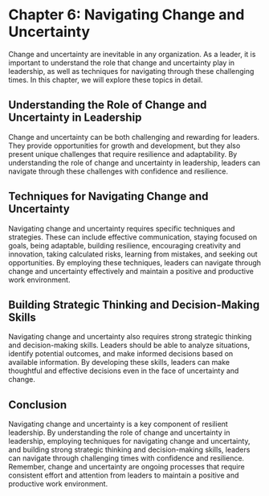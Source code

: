 Chapter 6: Navigating Change and Uncertainty
============================================

Change and uncertainty are inevitable in any organization. As a leader, it is important to understand the role that change and uncertainty play in leadership, as well as techniques for navigating through these challenging times. In this chapter, we will explore these topics in detail.

Understanding the Role of Change and Uncertainty in Leadership
--------------------------------------------------------------

Change and uncertainty can be both challenging and rewarding for leaders. They provide opportunities for growth and development, but they also present unique challenges that require resilience and adaptability. By understanding the role of change and uncertainty in leadership, leaders can navigate through these challenges with confidence and resilience.

Techniques for Navigating Change and Uncertainty
------------------------------------------------

Navigating change and uncertainty requires specific techniques and strategies. These can include effective communication, staying focused on goals, being adaptable, building resilience, encouraging creativity and innovation, taking calculated risks, learning from mistakes, and seeking out opportunities. By employing these techniques, leaders can navigate through change and uncertainty effectively and maintain a positive and productive work environment.

Building Strategic Thinking and Decision-Making Skills
------------------------------------------------------

Navigating change and uncertainty also requires strong strategic thinking and decision-making skills. Leaders should be able to analyze situations, identify potential outcomes, and make informed decisions based on available information. By developing these skills, leaders can make thoughtful and effective decisions even in the face of uncertainty and change.

Conclusion
----------

Navigating change and uncertainty is a key component of resilient leadership. By understanding the role of change and uncertainty in leadership, employing techniques for navigating change and uncertainty, and building strong strategic thinking and decision-making skills, leaders can navigate through challenging times with confidence and resilience. Remember, change and uncertainty are ongoing processes that require consistent effort and attention from leaders to maintain a positive and productive work environment.
